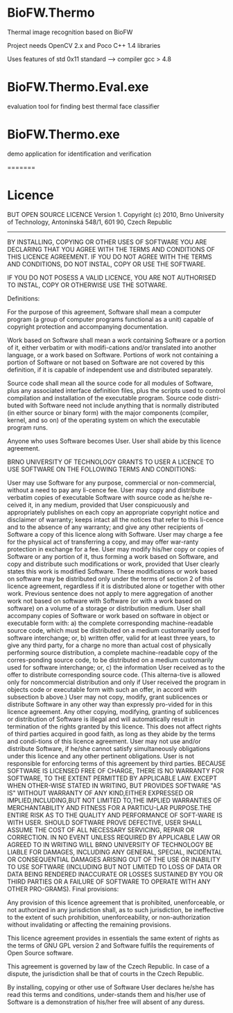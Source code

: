 BioFW.Thermo
============

Thermal image recognition based on BioFW

Project needs OpenCV 2.x and Poco C++ 1.4 libraries

Uses features of std 0x11 standard --> compiler gcc > 4.8

BioFW.Thermo.Eval.exe
=====================
evaluation tool for finding best thermal face classifier

BioFW.Thermo.exe
=====================
demo application for identification and verification


=======

Licence
=======

BUT OPEN SOURCE LICENCE
Version 1.
Copyright (c) 2010, Brno University of Technology, Antonínská 548/1, 601 90, Czech Republic

---------------------------------------------------------------------------------------------------------------------------------------------------

BY INSTALLING, COPYING OR OTHER USES OF SOFTWARE YOU ARE DECLARING THAT YOU AGREE WITH THE TERMS AND CONDITIONS OF THIS LICENCE AGREEMENT. IF YOU DO NOT AGREE WITH THE TERMS AND CONDITIONS, DO NOT INSTAL, COPY OR USE THE SOFTWARE.

IF YOU DO NOT POSESS A VALID LICENCE, YOU ARE NOT AUTHORISED TO INSTAL, COPY OR OTHERWISE USE THE SOTWARE.

Definitions:

For the purpose of this agreement, Software shall mean a computer program (a group of computer programs functional as a unit) capable of copyright protection and accompanying documentation.

Work based on Software shall mean a work containing Software or a portion of it, either verbatim or with modifi-cations and/or translated into another language, or a work based on Software. Portions of work not containing a portion of Software or not based on Software are not covered by this definition, if it is capable of independent use and distributed separately.

Source code shall mean all the source code for all modules of Software, plus any associated interface definition files, plus the scripts used to control compilation and installation of the executable program. Source code distri-buted with Software need not include anything that is normally distributed (in either source or binary form) with the major components (compiler, kernel, and so on) of the operating system on which the executable program runs.

Anyone who uses Software becomes User. User shall abide by this licence agreement.

BRNO UNIVERSITY OF TECHNOLOGY GRANTS TO USER A LICENCE TO USE SOFTWARE ON THE FOLLOWING TERMS AND CONDITIONS:

User may use Software for any purpose, commercial or non-commercial, without a need to pay any li-cence fee.
User may copy and distribute verbatim copies of executable Software with source code as he/she re-ceived it, in any medium, provided that User conspicuously and appropriately publishes on each copy an appropriate copyright notice and disclaimer of warranty; keeps intact all the notices that refer to this li-cence and to the absence of any warranty; and give any other recipients of Software a copy of this licence along with Software. User may charge a fee for the physical act of transferring a copy, and may offer war-ranty protection in exchange for a fee.
User may modify his/her copy or copies of Software or any portion of it, thus forming a work based on Software, and copy and distribute such modifications or work, provided that User clearly states this work is modified Software. These modifications or work based on software may be distributed only under the terms of section 2 of this licence agreement, regardless if it is distributed alone or together with other work. Previous sentence does not apply to mere aggregation of another work not based on software with Software (or with a work based on software) on a volume of a storage or distribution medium.
User shall accompany copies of Software or work based on software in object or executable form with:
a) the complete corresponding machine-readable source code, which must be distributed on a medium customarily used for software interchange; or,
b) written offer, valid for at least three years, to give any third party, for a charge no more than actual cost of physically performing source distribution, a complete machine-readable copy of the corres-ponding source code, to be distributed on a medium customarily used for software interchange; or,
c) the information User received as to the offer to distribute corresponding source code. (This alterna-tive is allowed only for noncommercial distribution and only if User received the program in objects code or executable form with such an offer, in accord with subsection b above.)
User may not copy, modify, grant sublicences or distribute Software in any other way than expressly pro-vided for in this licence agreement. Any other copying, modifying, granting of sublicences or distribution of Software is illegal and will automatically result in termination of the rights granted by this licence. This does not affect rights of third parties acquired in good faith, as long as they abide by the terms and condi-tions of this licence agreement.
User may not use and/or distribute Software, if he/she cannot satisfy simultaneously obligations under this licence and any other pertinent obligations.
User is not responsible for enforcing terms of this agreement by third parties.
BECAUSE SOFTWARE IS LICENSED FREE OF CHARGE, THERE IS NO WARRANTY FOR SOFTWARE, TO THE EXTENT PERMITTED BY APPLICABLE LAW. EXCEPT WHEN OTHER-WISE STATED IN WRITING, BUT PROVIDES SOFTWARE "AS IS" WITHOUT WARRANTY OF ANY KIND,EITHER EXPRESSED OR IMPLIED,INCLUDING,BUT NOT LIMITED TO,THE IMPLIED WARRANTIES OF MERCHANTABILITY AND FITNESS FOR A PARTICU-LAR PURPOSE.THE ENTIRE RISK AS TO THE QUALITY AND PERFORMANCE OF SOFT-WARE IS WITH USER. SHOULD SOFTWARE PROVE DEFECTIVE, USER SHALL ASSUME THE COST OF ALL NECESSARY SERVICING, REPAIR OR CORRECTION.
IN NO EVENT UNLESS REQUIRED BY APPLICABLE LAW OR AGREED TO IN WRITING WILL BRNO UNIVERSITY OF TECHNOLOGY BE LIABLE FOR DAMAGES, INCLUDING ANY GENERAL, SPECIAL, INCIDENTAL OR CONSEQUENTIAL DAMAGES ARISING OUT OF THE USE OR INABILITY TO USE SOFTWARE (INCLUDING BUT NOT LIMITED TO LOSS OF DATA OR DATA BEING RENDERED INACCURATE OR LOSSES SUSTAINED BY YOU OR THIRD PARTIES OR A FAILURE OF SOFTWARE TO OPERATE WITH ANY OTHER PRO-GRAMS).
Final provisions:

Any provision of this licence agreement that is prohibited, unenforceable, or not authorized in any jurisdiction shall, as to such jurisdiction, be ineffective to the extent of such prohibition, unenforceability, or non-authorization without invalidating or affecting the remaining provisions.

This licence agreement provides in essentials the same extent of rights as the terms of GNU GPL version 2 and Software fulfils the requirements of Open Source software.

This agreement is governed by law of the Czech Republic. In case of a dispute, the jurisdiction shall be that of courts in the Czech Republic.

By installing, copying or other use of Software User declares he/she has read this terms and conditions, under-stands them and his/her use of Software is a demonstration of his/her free will absent of any duress.
